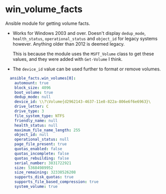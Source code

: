 # win_volume_facts

Ansible module for getting volume facts.

- Works for Windows 2003 and over. Doesn't display `dedup_mode`, `health_status`, `operational_status` and `object_id` for legacy systems however. Anything older than 2012 is deemed legacy.

  This is because the module uses the `MSFT_Volume` class to get these values, and they were added with `Get-Volume` I think.
  
- The `device_id` value can be used further to format or remove volumes.

```yaml
  ansible_facts.win_volumes[0]:
    automount: true
    block_size: 4096
    boot_volume: true
    dedup_mode: null
    device_id: \\?\Volume{d2962143-4637-11e8-822a-806e6f6e6963}\
    drive_letter: C
    drive_type: 3
    file_system_type: NTFS
    friendly_name: null
    health_status: null
    maximum_file_name_length: 255
    object_id: null
    operational_status: null
    page_file_present: true
    quotas_enabled: false
    quotas_incomplete: false
    quotas_rebuilding: false
    serial_number: 3831722921
    size: 53684989952
    size_remaining: 32338526208
    supports_disk_quotas: true
    supports_file_based_compression: true
    system_volume: true
```
